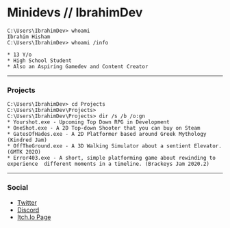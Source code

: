 # Minidevs // IbrahimDev 

```console
C:\Users\IbrahimDev> whoami
Ibrahim Hisham
C:\Users\IbrahimDev> whoami /info

* 13 Y/o 
* High School Student  
* Also an Aspiring Gamedev and Content Creator

```
---
### Projects
```console
C:\Users\IbrahimDev> cd Projects
C:\Users\IbrahimDev\Projects>
C:\Users\IbrahimDev\Projects> dir /s /b /o:gn
* Yourshot.exe - Upcoming Top Down RPG in Development
* OneShot.exe - A 2D Top-down Shooter that you can buy on Steam
* GatesOfHades.exe - A 2D Platformer based around Greek Mythology (Kindred Jam)
* OffTheGround.exe - A 3D Walking Simulator about a sentient Elevator. (GMTK 202O)
* Error403.exe - A short, simple platforming game about rewinding to experience  different moments in a timeline. (Brackeys Jam 2020.2)
```


---
### Social
* [Twitter](https://twitter.com/minidevz)
* [Discord](https://discord.gg/nCerNRh)
* [Itch.Io Page](https://minidevs.itch.io/) 


